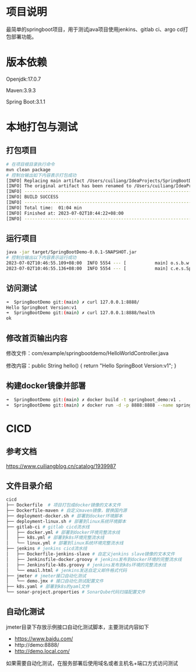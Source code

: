 # 项目说明

最简单的springboot项目，用于测试java项目使用jenkins、gitlab ci、argo cd打包部署功能。

# 版本依赖

Openjdk:17.0.7

Maven:3.9.3

Spring Boot:3.1.1

# 本地打包与测试

## 打包项目

```bash
# 在项目根目录执行命令
mvn clean package
# 控制台输出如下内容表示打包成功
[INFO] Replacing main artifact /Users/cuiliang/IdeaProjects/SpringBootDemo/target/SpringBootDemo-0.0.1-SNAPSHOT.jar with repackaged archive, adding nested dependencies in BOOT-INF/.
[INFO] The original artifact has been renamed to /Users/cuiliang/IdeaProjects/SpringBootDemo/target/SpringBootDemo-0.0.1-SNAPSHOT.jar.original
[INFO] ------------------------------------------------------------------------
[INFO] BUILD SUCCESS
[INFO] ------------------------------------------------------------------------
[INFO] Total time:  01:04 min
[INFO] Finished at: 2023-07-02T10:44:22+08:00
[INFO] ------------------------------------------------------------------------
```

## 运行项目

```bash
java -jar target/SpringBootDemo-0.0.1-SNAPSHOT.jar
# 控制台输出以下内容表示运行成功
2023-07-02T10:46:55.109+08:00  INFO 5554 --- [           main] o.s.b.w.embedded.tomcat.TomcatWebServer  : Tomcat started on port(s): 8888 (http) with context path ''
2023-07-02T10:46:55.136+08:00  INFO 5554 --- [           main] c.e.s.SpringBootDemoApplication          : Started SpringBootDemoApplication in 2.288 seconds (process running for 2.76)
```

## 访问测试

```bash
➜  SpringBootDemo git:(main) ✗ curl 127.0.0.1:8888/       
Hello SpringBoot Version:v1   
➜  SpringBootDemo git:(main) ✗ curl 127.0.0.1:8888/health
ok
```

## 修改首页输出内容

修改文件：com/example/springbootdemo/HelloWorldController.java

修改内容：public String hello() {
return "Hello SpringBoot Version:v1";
}

## 构建docker镜像并部署
```bash
➜  SpringBootDemo git:(main) ✗ docker build -t springboot_demo:v1 .   
➜  SpringBootDemo git:(main) ✗ docker run -d -p 8888:8888 --name springboot_demo springboot_demo:v1
```

# CICD

## 参考文档

https://www.cuiliangblog.cn/catalog/1939987

## 文件目录介绍

```bash
cicd
├── Dockerfile  # 项目打包成docker镜像的文本文件
├── Dockerfile-maven # 自定义maven镜像，替换国内源
├── deployment-docker.sh # 部署到docker环境脚本
├── deployment-linux.sh # 部署到linux系统环境脚本
├── gitlab-ci # gitlab cicd流水线
│   ├── docker.yml # 部署到docker环境完整流水线
│   ├── k8s.yml # 部署到k8s环境完整流水线
│   └── linux.yml # 部署到linux系统环境完整流水线
├── jenkins # jenkins cicd流水线
│   ├── Dockerfile-jenkins-slave # 自定义jenkins slave镜像的文本文件
│   ├── Jenkinsfile-docker.groovy # jenkins发布到docker环境的完整流水线
│   ├── Jenkinsfile-k8s.groovy # jenkins发布到k8s环境的完整流水线
│   └── email.html # jenkins发送自定义邮件格式代码
├── jmeter # jmeter接口自动化测试
│   └── demo.jmx # 接口自动化测试配置文件
├── k8s.yaml # 部署到k8s的yaml文件
└── sonar-project.properties # SonarQube代码扫描配置文件

```
## 自动化测试

jmeter目录下存放示例接口自动化测试脚本，主要测试内容如下

- https://www.baidu.com/
- http://demo:8888/
- http://demo.local.com/

如果需要自动化测试，在服务部署后使用域名或者主机名+端口方式访问测试